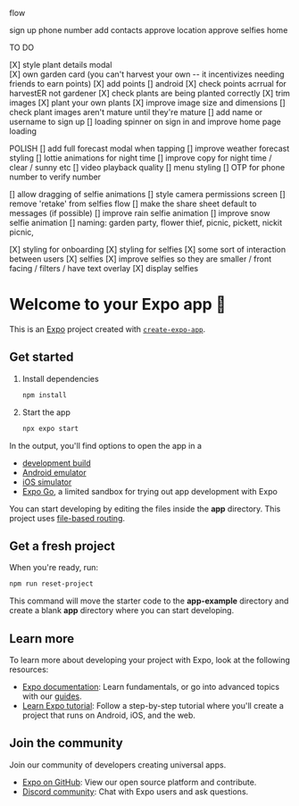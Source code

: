 flow

sign up
phone number add
contacts approve
location approve
selfies
home

TO DO

[X] style plant details modal  
[X] own garden card (you can't harvest your own -- it incentivizes needing friends to earn points)
[X] add points
[] android
[X] check points acrrual for harvestER not gardener
[X] check plants are being planted correctly
[X] trim images
[X] plant your own plants
[X] improve image size and dimensions
[] check plant images aren't mature until they're mature
[] add name or username to sign up
[] loading spinner on sign in and improve home page loading

POLISH
[] add full forecast modal when tapping
[] improve weather forecast styling
[] lottie animations for night time
[] improve copy for night time / clear / sunny etc
[] video playback quality
[] menu styling
[] OTP for phone number to verify number

[] allow dragging of selfie animations
[] style camera permissions screen
[] remove 'retake' from selfies flow
[] make the share sheet default to messages (if possible)
[] improve rain selfie animation
[] improve snow selfie animation
[] naming: garden party, flower thief, picnic, pickett, nickit picnic,

[X] styling for onboarding
[X] styling for selfies
[X] some sort of interaction between users
[X] selfies
[X] improve selfies so they are smaller / front facing / filters / have text overlay
[X] display selfies

# Welcome to your Expo app 👋

This is an [Expo](https://expo.dev) project created with [`create-expo-app`](https://www.npmjs.com/package/create-expo-app).

## Get started

1. Install dependencies

    ```bash
    npm install
    ```

2. Start the app

    ```bash
    npx expo start
    ```

In the output, you'll find options to open the app in a

- [development build](https://docs.expo.dev/develop/development-builds/introduction/)
- [Android emulator](https://docs.expo.dev/workflow/android-studio-emulator/)
- [iOS simulator](https://docs.expo.dev/workflow/ios-simulator/)
- [Expo Go](https://expo.dev/go), a limited sandbox for trying out app development with Expo

You can start developing by editing the files inside the **app** directory. This project uses [file-based routing](https://docs.expo.dev/router/introduction).

## Get a fresh project

When you're ready, run:

```bash
npm run reset-project
```

This command will move the starter code to the **app-example** directory and create a blank **app** directory where you can start developing.

## Learn more

To learn more about developing your project with Expo, look at the following resources:

- [Expo documentation](https://docs.expo.dev/): Learn fundamentals, or go into advanced topics with our [guides](https://docs.expo.dev/guides).
- [Learn Expo tutorial](https://docs.expo.dev/tutorial/introduction/): Follow a step-by-step tutorial where you'll create a project that runs on Android, iOS, and the web.

## Join the community

Join our community of developers creating universal apps.

- [Expo on GitHub](https://github.com/expo/expo): View our open source platform and contribute.
- [Discord community](https://chat.expo.dev): Chat with Expo users and ask questions.
